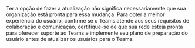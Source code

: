 Ter a opção de fazer a atualização não significa necessariamente que sua organização está pronta para essa mudança. Para obter a melhor experiência do usuário, confirme se o Teams atende aos seus requisitos de colaboração e comunicação, certifique-se de que sua rede esteja pronta para oferecer suporte ao Teams e implemente seu plano de preparação do usuário antes de atualizar os usuários para o Teams.
